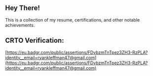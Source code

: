 ## Hey There!
This  is a collection of my resume, certifications, and other notable achievements. 

## CRTO Verification:
[https://eu.badgr.com/public/assertions/FDvbzmTnTpez3ZH3-RzPLA?identity__email=ryankleffman47@gmail.com](https://eu.badgr.com/public/assertions/FDvbzmTnTpez3ZH3-RzPLA?identity__email=ryankleffman47@gmail.com)
